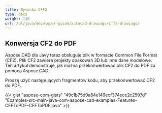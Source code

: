 ```yaml
---
title: Rysunki CFF2
type: docs
weight: 110
url: /pl/java/developer-guide/autocad-drawings/cff2-drawings/
---
```


## **Konwersja CF2 do PDF**

Aspose.CAD dla Javy teraz obsługuje plik w formacie Common File Format (CF2). Plik CF2 zawiera projekty opakowań 3D lub inne dane modelowe. Ten artykuł demonstruje, jak można przekonwertować plik CF2 do PDF za pomocą Aspose.CAD.

Proszę użyć następujących fragmentów kodu, aby przekonwertować CF2 do PDF.

{{< gist "aspose-com-gists" "49c1b75d9a84e149ecf374ece2c2597d" "Examples-src-main-java-com-aspose-cad-examples-Features-CFFToPDF-CFFToPDF.java" >}}

